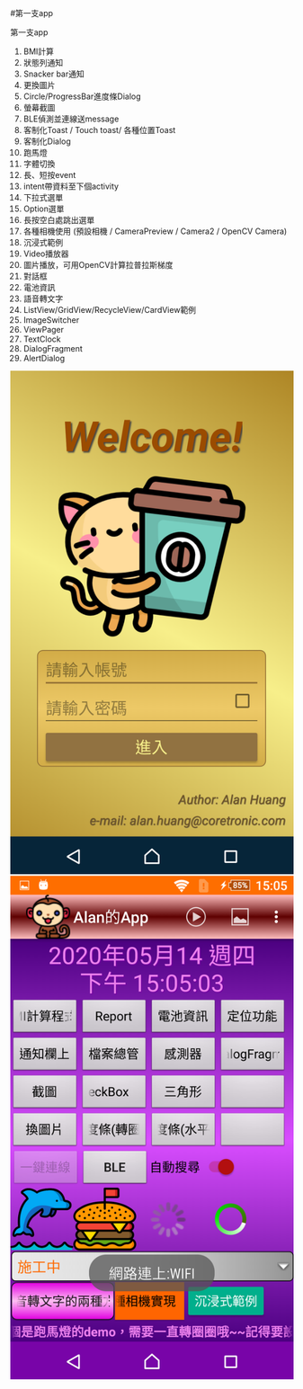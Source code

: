 #第一支app

第一支app

1. BMI計算
2. 狀態列通知
3. Snacker bar通知
4. 更換圖片
5. Circle/ProgressBar進度條Dialog
6. 螢幕截圖
7. BLE偵測並連線送message
8. 客制化Toast / Touch toast/ 各種位置Toast
9. 客制化Dialog
10. 跑馬燈
11. 字體切換
12. 長、短按event
13. intent帶資料至下個activity
14. 下拉式選單
15. Option選單
16. 長按空白處跳出選單
17. 各種相機使用 (預設相機 / CameraPreview / Camera2 / OpenCV Camera)
18. 沉浸式範例
19. Video播放器
20. 圖片播放，可用OpenCV計算拉普拉斯梯度
21. 對話框
22. 電池資訊
23. 語音轉文字
24. ListView/GridView/RecycleView/CardView範例
25. ImageSwitcher
26. ViewPager
27. TextClock
28. DialogFragment
29. AlertDialog

![image](https://github.com/AlphonceHuang/FirstApp/blob/master/Screenshot_20200514-150459.png)
![image](https://github.com/AlphonceHuang/FirstApp/blob/master/Screenshot_20200514-150505.png)

